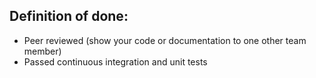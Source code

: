 ## Definition of done:
* Peer reviewed (show your code or documentation to one other team member)
* Passed continuous integration and unit tests
